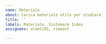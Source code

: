 ```yaml
---
name: Materiale
about: Carica materiale utile per studiare
title: ''
labels: Materiale, Sistemare Index
assignees: alem1105, rimaout

---
```



